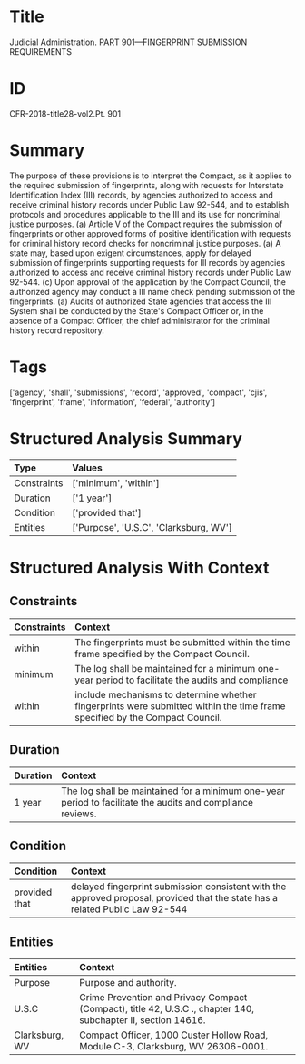 # Title

 Judicial Administration. PART 901—FINGERPRINT SUBMISSION REQUIREMENTS


# ID

 CFR-2018-title28-vol2.Pt. 901


# Summary

The purpose of these provisions is to interpret the Compact, as it applies to the required submission of fingerprints, along with requests for Interstate Identification Index (III) records, by agencies authorized to access and receive criminal history records under Public Law 92-544, and to establish protocols and procedures applicable to the III and its use for noncriminal justice purposes.
(a) Article V of the Compact requires the submission of fingerprints or other approved forms of positive identification with requests for criminal history record checks for noncriminal justice purposes.
(a) A state may, based upon exigent circumstances, apply for delayed submission of fingerprints supporting requests for III records by agencies authorized to access and receive criminal history records under Public Law 92-544.
(c) Upon approval of the application by the Compact Council, the authorized agency may conduct a III name check pending submission of the fingerprints.
(a) Audits of authorized State agencies that access the III System shall be conducted by the State's Compact Officer or, in the absence of a Compact Officer, the chief administrator for the criminal history record repository.


# Tags

['agency', 'shall', 'submissions', 'record', 'approved', 'compact', 'cjis', 'fingerprint', 'frame', 'information', 'federal', 'authority']


# Structured Analysis Summary

| Type        | Values                                 |
|:------------|:---------------------------------------|
| Constraints | ['minimum', 'within']                  |
| Duration    | ['1 year']                             |
| Condition   | ['provided that']                      |
| Entities    | ['Purpose', 'U.S.C', 'Clarksburg, WV'] |


# Structured Analysis With Context

 


## Constraints

| Constraints   | Context                                                                                                                      |
|:--------------|:-----------------------------------------------------------------------------------------------------------------------------|
| within        | The fingerprints must be submitted  within  the time frame specified by the Compact Council.                                 |
| minimum       | The log shall be maintained for a  minimum one-year period to facilitate the audits and compliance                           |
| within        | include mechanisms to determine whether fingerprints were submitted within  the time frame specified by the Compact Council. |


## Duration

| Duration   | Context                                                                                                    |
|:-----------|:-----------------------------------------------------------------------------------------------------------|
| 1 year     | The log shall be maintained for a minimum one-year period to facilitate the audits and compliance reviews. |


## Condition

| Condition     | Context                                                                                                                       |
|:--------------|:------------------------------------------------------------------------------------------------------------------------------|
| provided that | delayed fingerprint submission consistent with the approved proposal, provided that the state has a related Public Law 92-544 |


## Entities

| Entities       | Context                                                                                                       |
|:---------------|:--------------------------------------------------------------------------------------------------------------|
| Purpose        | Purpose  and authority.                                                                                       |
| U.S.C          | Crime Prevention and Privacy Compact (Compact), title 42, U.S.C ., chapter 140, subchapter II, section 14616. |
| Clarksburg, WV | Compact Officer, 1000 Custer Hollow Road, Module C-3, Clarksburg, WV  26306-0001.                             |


